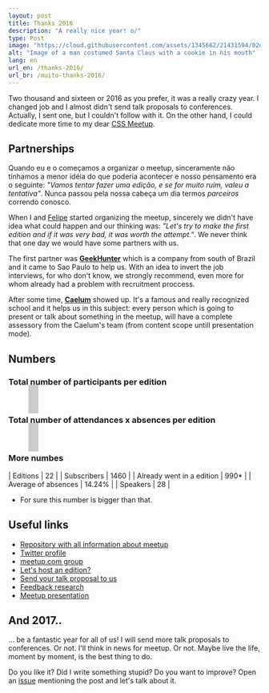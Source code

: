 ```yaml
---
layout: post
title: Thanks 2016
description: "A really nice year! o/"
type: Post
image: "https://cloud.githubusercontent.com/assets/1345662/21431594/02db8a2e-c84f-11e6-9c76-09589b9e2114.jpg"
alt: "Image of a man costumed Santa Claus with a cookie in his mouth"
lang: en
url_en: /thanks-2016/
url_br: /muito-thanks-2016/
---
```


Two thousand and sixteen or 2016 as you prefer, it was a really crazy year. I changed job and I almost didn't send talk proposals to conferences. Actually, I sent one, but I couldn't follow with it. On the other hand, I could dedicate more time to my dear [CSS Meetup](http://twitter.com/meetupcss).

## Partnerships

Quando eu e o  começamos a organizar o meetup, sinceramente não tínhamos a menor idéia do que poderia acontecer e nosso pensamento era o seguinte: _"Vamos tentar fazer uma edição, e se for muito ruim, valeu a tentativa"_. Nunca passou pela nossa cabeça um dia termos _parceiros_ correndo conosco.

When I and [Felipe](http://twitter.com/lfeh) started organizing the meetup, sincerely we didn't have idea what could happen and our thinking was: _"Let's try to make the first edition and if it was very bad, it was worth the attempt."_. We never think that one day we would have some partners with us.

The first partner was **[GeekHunter](https://www.geekhunter.com.br/)** which is a company from south of Brazil and it came to Sao Paulo to help us. With an idea to invert the job interviews, for who don't know, we strongly recommend, even more for whom already had a problem with recruitment proccess.

After some time, **[Caelum](https://www.caelum.com.br/)** showed up. It's a famous and really recognized school and it helps us in this subject: every person which is going to present or talk about something in the meetup, will have a complete assessory from the Caelum's team (from content scope untill presentation mode).


## Numbers

### Total number of participants per edition

<figure class="text-center">
    <canvas id="myChart" width="400" height="400" style="max-height: 340px; padding: 20px 10px; background-color: rgba(0,0,0,.2);"></canvas>
</figure>

### Total number of attendances x absences per edition

<figure class="text-center">
    <canvas id="myChart2" width="400" height="400" style="max-height: 340px; padding: 20px 10px; background-color: rgba(0,0,0,.2);"></canvas>
</figure>

### More numbes

| Editions                   | 22     |
| Subscribers                 | 1460   |
| Already went in a edition | 990*   |
| Average of absences       | 14.24% |
| Speakers              | 28     |

* For sure this number is bigger than that.


## Useful links

* [Repository with all information about meetup](https://github.com/raphaelfabeni/css-sp)
* [Twitter profile](https://twitter.com/meetupcss)
* [meetup.com group](https://www.meetup.com/pt-BR/CSS-SP/)
* [Let's host an edition?](http://bit.ly/meetup-css-quero-palestrar)
* [Send your talk proposal to us](http://bit.ly/meetup-css-quero-palestrar)
* [Feedback research](https://meetupcss.typeform.com/to/MS87CV)
* [Meetup presentation](https://speakerdeck.com/raphaelfabeni/bem-vindos-ao-meetp-css)

## And 2017..

... be a fantastic year for all of us! I will send more talk proposals to conferences. Or not. I'll think in news for meetup. Or not. Maybe live the life, moment by moment, is the best thing to do.

Do you like it? Did I write something stupid? Do you want to improve? Open an [issue](https://github.com/raphaelfabeni/raphaelfabeni.github.io/issues) mentioning the post and let's talk about it.

<script src="/build/js/libs/Chart.min.js"></script>

<script>
window.onload = function() {
    var ctx = document.getElementById("myChart");
    var myChart = new Chart(ctx, {
        type: 'bar',
        data: {
            labels: ['#01', '#02', '#03', '#04', '#05', '#06', '#07', '#08', '#09', '#10', '#11', '#12', '#13', '#14', '#15', '#16', '#17', '#18', '#19', '#20', '#21', '#22'],
            datasets: [{
                label: '# de participantes',
                data: [35, 20, 30, 30, 20, 40, 50, 25, 60, 60, 50, 50, 25, 35, 45, 30, 150, 30, 40, 45, 60, 60],
                backgroundColor: [
                    'rgba(255, 99, 132, 0.2)',
                    'rgba(54, 162, 235, 0.2)',
                    'rgba(255, 206, 86, 0.2)',
                    'rgba(75, 192, 192, 0.2)',
                    'rgba(153, 102, 255, 0.2)',
                    'rgba(255, 159, 64, 0.2)',
                    'rgba(255, 99, 132, 0.2)',
                    'rgba(54, 162, 235, 0.2)',
                    'rgba(255, 206, 86, 0.2)',
                    'rgba(75, 192, 192, 0.2)',
                    'rgba(153, 102, 255, 0.2)',
                    'rgba(255, 159, 64, 0.2)',
                    'rgba(255, 99, 132, 0.2)',
                    'rgba(54, 162, 235, 0.2)',
                    'rgba(255, 206, 86, 0.2)',
                    'rgba(75, 192, 192, 0.2)',
                    'rgba(153, 102, 255, 0.2)',
                    'rgba(255, 159, 64, 0.2)',
                    'rgba(255, 99, 132, 0.2)',
                    'rgba(54, 162, 235, 0.2)',
                    'rgba(255, 206, 86, 0.2)',
                    'rgba(75, 192, 192, 0.2)'
                ],
                borderColor: [
                    'rgba(255,99,132,1)',
                    'rgba(54, 162, 235, 1)',
                    'rgba(255, 206, 86, 1)',
                    'rgba(75, 192, 192, 1)',
                    'rgba(153, 102, 255, 1)',
                    'rgba(255, 159, 64, 1)',
                    'rgba(255,99,132,1)',
                    'rgba(54, 162, 235, 1)',
                    'rgba(255, 206, 86, 1)',
                    'rgba(75, 192, 192, 1)',
                    'rgba(153, 102, 255, 1)',
                    'rgba(255, 159, 64, 1)',
                    'rgba(255,99,132,1)',
                    'rgba(54, 162, 235, 1)',
                    'rgba(255, 206, 86, 1)',
                    'rgba(75, 192, 192, 1)',
                    'rgba(153, 102, 255, 1)',
                    'rgba(255, 159, 64, 1)',
                    'rgba(255,99,132,1)',
                    'rgba(54, 162, 235, 1)',
                    'rgba(255, 206, 86, 1)',
                    'rgba(75, 192, 192, 1)'
                ],
                borderWidth: 1
            }]
        },
        options: {
            responsive: true,
            legend: {
              display: false
            },
            maintainAspectRatio: false,
            scales: {
                xAxes: [{
                    ticks: {
                        fontColor: '#fff'
                    },
                    gridLines: {
                        display: false
                    }
                }],
                yAxes: [{
                    ticks: {
                        fontColor: '#fff',
                        beginAtZero: true
                    },
                    gridLines: {
                        display: false
                    }
                }]
            }
        }
    });

    var ctx2 = document.getElementById("myChart2");
    var myChart2 = new Chart(ctx2, {
        type: 'bar',
        data: {
            labels: ['#01', '#02', '#03', '#04', '#05', '#06', '#07', '#08', '#09', '#10', '#11', '#12', '#13', '#14', '#15', '#16', '#17', '#18', '#19', '#20', '#21', '#22'],
            datasets: [{
                label: '# de participantes',
                data: [35, 20, 30, 30, 20, 40, 50, 25, 60, 60, 50, 50, 25, 35, 45, 30, 150, 30, 40, 45, 60, 60],
                backgroundColor: [
                    'rgba(255, 99, 132, 0.2)',
                    'rgba(54, 162, 235, 0.2)',
                    'rgba(255, 206, 86, 0.2)',
                    'rgba(75, 192, 192, 0.2)',
                    'rgba(153, 102, 255, 0.2)',
                    'rgba(255, 159, 64, 0.2)',
                    'rgba(255, 99, 132, 0.2)',
                    'rgba(54, 162, 235, 0.2)',
                    'rgba(255, 206, 86, 0.2)',
                    'rgba(75, 192, 192, 0.2)',
                    'rgba(153, 102, 255, 0.2)',
                    'rgba(255, 159, 64, 0.2)',
                    'rgba(255, 99, 132, 0.2)',
                    'rgba(54, 162, 235, 0.2)',
                    'rgba(255, 206, 86, 0.2)',
                    'rgba(75, 192, 192, 0.2)',
                    'rgba(153, 102, 255, 0.2)',
                    'rgba(255, 159, 64, 0.2)',
                    'rgba(255, 99, 132, 0.2)',
                    'rgba(54, 162, 235, 0.2)',
                    'rgba(255, 206, 86, 0.2)',
                    'rgba(75, 192, 192, 0.2)'
                ],
                borderColor: [
                    'rgba(255,99,132,1)',
                    'rgba(54, 162, 235, 1)',
                    'rgba(255, 206, 86, 1)',
                    'rgba(75, 192, 192, 1)',
                    'rgba(153, 102, 255, 1)',
                    'rgba(255, 159, 64, 1)',
                    'rgba(255,99,132,1)',
                    'rgba(54, 162, 235, 1)',
                    'rgba(255, 206, 86, 1)',
                    'rgba(75, 192, 192, 1)',
                    'rgba(153, 102, 255, 1)',
                    'rgba(255, 159, 64, 1)',
                    'rgba(255,99,132,1)',
                    'rgba(54, 162, 235, 1)',
                    'rgba(255, 206, 86, 1)',
                    'rgba(75, 192, 192, 1)',
                    'rgba(153, 102, 255, 1)',
                    'rgba(255, 159, 64, 1)',
                    'rgba(255,99,132,1)',
                    'rgba(54, 162, 235, 1)',
                    'rgba(255, 206, 86, 1)',
                    'rgba(75, 192, 192, 1)'
                ],
                borderWidth: 1
            },{
                label: '# de ausências',
                data: [6, 6, 5, 4, 5, 4, 1, 7, 7, 8, 8, 8, 3, 6, 5, 5, 24, 6, 6, 3, 5, 9],
                backgroundColor: [
                    'rgba(255, 99, 132, 0.5)',
                    'rgba(54, 162, 235, 0.5)',
                    'rgba(255, 206, 86, 0.5)',
                    'rgba(75, 192, 192, 0.5)',
                    'rgba(153, 102, 255, 0.5)',
                    'rgba(255, 159, 64, 0.5)',
                    'rgba(255, 99, 132, 0.5)',
                    'rgba(54, 162, 235, 0.5)',
                    'rgba(255, 206, 86, 0.5)',
                    'rgba(75, 192, 192, 0.5)',
                    'rgba(153, 102, 255, 0.5)',
                    'rgba(255, 159, 64, 0.5)',
                    'rgba(255, 99, 132, 0.5)',
                    'rgba(54, 162, 235, 0.5)',
                    'rgba(255, 206, 86, 0.5)',
                    'rgba(75, 192, 192, 0.5)',
                    'rgba(153, 102, 255, 0.5)',
                    'rgba(255, 159, 64, 0.5)',
                    'rgba(255, 99, 132, 0.5)',
                    'rgba(54, 162, 235, 0.5)',
                    'rgba(255, 206, 86, 0.5)',
                    'rgba(75, 192, 192, 0.5)'
                ],
                borderColor: [
                    'rgba(255,99,132,1)',
                    'rgba(54, 162, 235, 1)',
                    'rgba(255, 206, 86, 1)',
                    'rgba(75, 192, 192, 1)',
                    'rgba(153, 102, 255, 1)',
                    'rgba(255, 159, 64, 1)',
                    'rgba(255,99,132,1)',
                    'rgba(54, 162, 235, 1)',
                    'rgba(255, 206, 86, 1)',
                    'rgba(75, 192, 192, 1)',
                    'rgba(153, 102, 255, 1)',
                    'rgba(255, 159, 64, 1)',
                    'rgba(255,99,132,1)',
                    'rgba(54, 162, 235, 1)',
                    'rgba(255, 206, 86, 1)',
                    'rgba(75, 192, 192, 1)',
                    'rgba(153, 102, 255, 1)',
                    'rgba(255, 159, 64, 1)',
                    'rgba(255,99,132,1)',
                    'rgba(54, 162, 235, 1)',
                    'rgba(255, 206, 86, 1)',
                    'rgba(75, 192, 192, 1)'
                ],
                borderWidth: 1
            }]
        },
        options: {
            responsive: true,
            legend: {
              display: false
            },
            maintainAspectRatio: false,
            scales: {
                xAxes: [{
                    stacked: true,
                    gridLines: {
                      display: false
                    },
                    ticks: {
                        fontColor: '#fff'
                    }
                }],
                yAxes: [{
                    stacked: true,
                    gridLines: {
                      display: false
                    },
                    ticks: {
                        fontColor: '#fff',
                        beginAtZero: true
                    }
                }]
            }
        }
    });
};
</script>
